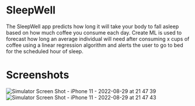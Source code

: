 # SleepWell
The SleepWell app predicts how long it will take your body to fall asleep based on how much coffee you consume each day. Create ML is used to forecast how long an average individual will need after consuming x cups of coffee using a linear regression algorithm and alerts the user to go to bed for the scheduled hour of sleep.
# Screenshots
![Simulator Screen Shot - iPhone 11 - 2022-08-29 at 21 47 39](https://user-images.githubusercontent.com/70341587/187247437-86189b6e-5f44-49dd-947c-40060c2c2bec.png)
![Simulator Screen Shot - iPhone 11 - 2022-08-29 at 21 47 43](https://user-images.githubusercontent.com/70341587/187247459-52507d1b-dce8-47d9-81f2-11d84b39bd42.png)
